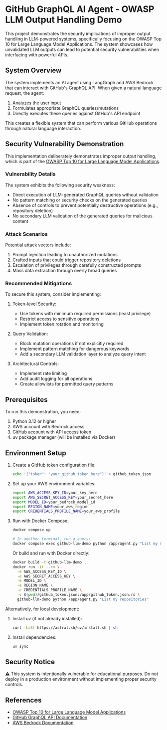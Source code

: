 # GitHub GraphQL AI Agent - OWASP LLM Output Handling Demo

This project demonstrates the security implications of improper output handling in LLM-powered systems, specifically focusing on the OWASP Top 10 for Large Language Model Applications. The system showcases how unvalidated LLM outputs can lead to potential security vulnerabilities when interfacing with powerful APIs.

## System Overview

The system implements an AI agent using LangGraph and AWS Bedrock that can interact with GitHub's GraphQL API. When given a natural language request, the agent:

1. Analyzes the user input
2. Formulates appropriate GraphQL queries/mutations
3. Directly executes these queries against GitHub's API endpoint

This creates a flexible system that can perform various GitHub operations through natural language interaction.

## Security Vulnerability Demonstration

This implementation deliberately demonstrates improper output handling, which is part of the [OWASP Top 10 for Large Language Model Applications](https://owasp.org/www-project-top-10-for-large-language-model-applications/).

### Vulnerability Details

The system exhibits the following security weakness:
- Direct execution of LLM-generated GraphQL queries without validation
- No pattern matching or security checks on the generated queries
- Absence of controls to prevent potentially destructive operations (e.g., repository deletion)
- No secondary LLM validation of the generated queries for malicious content

### Attack Scenarios

Potential attack vectors include:
1. Prompt injection leading to unauthorized mutations
2. Crafted inputs that could trigger repository deletions
3. Escalation of privileges through carefully constructed prompts
4. Mass data extraction through overly broad queries

### Recommended Mitigations

To secure this system, consider implementing:

1. Token-level Security:
   - Use tokens with minimum required permissions (least privilege)
   - Restrict access to sensitive operations
   - Implement token rotation and monitoring

2. Query Validation:
   - Block mutation operations if not explicitly required
   - Implement pattern matching for dangerous keywords
   - Add a secondary LLM validation layer to analyze query intent

3. Architectural Controls:
   - Implement rate limiting
   - Add audit logging for all operations
   - Create allowlists for permitted query patterns

## Prerequisites

To run this demonstration, you need:

1. Python 3.12 or higher
2. AWS account with Bedrock access
3. GitHub account with API access token
4. uv package manager (will be installed via Docker)

## Environment Setup

1. Create a GitHub token configuration file:
   ```bash
   echo '{"token": "your_github_token_here"}' > github_token.json
   ```

2. Set up your AWS environment variables:
   ```bash
   export AWS_ACCESS_KEY_ID=your_key_here
   export AWS_SECRET_ACCESS_KEY=your_secret_here
   export MODEL_ID=your_bedrock_model_id
   export REGION_NAME=your_aws_region
   export CREDENTIALS_PROFILE_NAME=your_aws_profile
   ```

3. Run with Docker Compose:
   ```bash
   docker compose up
   
   # In another terminal, run a query:
   docker compose exec github-llm-demo python /app/agent.py "List my repositories"
   ```

   Or build and run with Docker directly:
   ```bash
   docker build -t github-llm-demo .
   docker run -it --rm \
     -e AWS_ACCESS_KEY_ID \
     -e AWS_SECRET_ACCESS_KEY \
     -e MODEL_ID \
     -e REGION_NAME \
     -e CREDENTIALS_PROFILE_NAME \
     -v $(pwd)/github_token.json:/app/github_token.json:ro \
     github-llm-demo python /app/agent.py "List my repositories"
   ```

Alternatively, for local development:

1. Install uv (if not already installed):
   ```bash
   curl -LsSf https://astral.sh/uv/install.sh | sh
   ```

2. Install dependencies:
   ```bash
   uv sync
   ```

## Security Notice

⚠️ This system is intentionally vulnerable for educational purposes. Do not deploy in a production environment without implementing proper security controls.

## References

- [OWASP Top 10 for Large Language Model Applications](https://owasp.org/www-project-top-10-for-large-language-model-applications/)
- [GitHub GraphQL API Documentation](https://docs.github.com/en/graphql)
- [AWS Bedrock Documentation](https://docs.aws.amazon.com/bedrock/)
